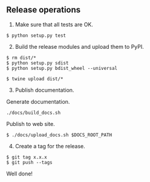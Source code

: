 ## Release operations

1. Make sure that all tests are OK.

```
$ python setup.py test
```

2. Build the release modules and upload them to PyPI.

```
$ rm dist/*
$ python setup.py sdist
$ python setup.py bdist_wheel --universal
```

```
$ twine upload dist/*
```

3. Publish documentation.

Generate documentation.

```
./docs/build_docs.sh
```

Publish to web site.

```
$ ./docs/upload_docs.sh $DOCS_ROOT_PATH
```

4. Create a tag for the release.

```
$ git tag x.x.x
$ git push --tags
```

Well done!

